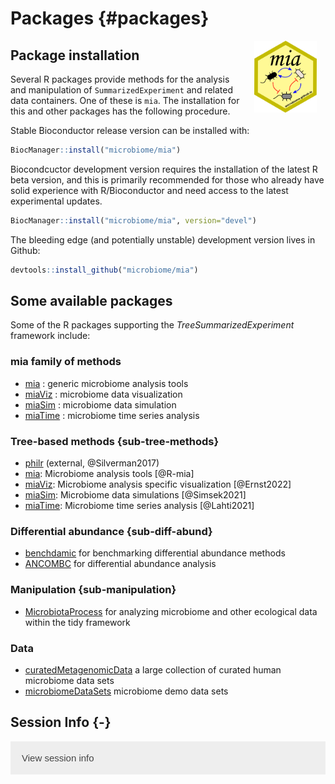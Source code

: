 # Packages {#packages}

<script>
document.addEventListener("click", function (event) {
    if (event.target.classList.contains("rebook-collapse")) {
        event.target.classList.toggle("active");
        var content = event.target.nextElementSibling;
        if (content.style.display === "block") {
            content.style.display = "none";
        } else {
            content.style.display = "block";
        }
    }
})
</script>

<style>
.rebook-collapse {
  background-color: #eee;
  color: #444;
  cursor: pointer;
  padding: 18px;
  width: 100%;
  border: none;
  text-align: left;
  outline: none;
  font-size: 15px;
}

.rebook-content {
  padding: 0 18px;
  display: none;
  overflow: hidden;
  background-color: #f1f1f1;
}
</style>

<img src="general/figures/mia_logo.png" width="100" alt="mia logo" align="right" style="margin: 0 1em 0 1em" />

## Package installation

Several R packages provide methods for the analysis and manipulation
of `SummarizedExperiment` and related data containers. One of these is
`mia`. The installation for this and other packages has the following
procedure.

Stable Bioconductor release version can be installed with:


```r
BiocManager::install("microbiome/mia")
```

Biocondcuctor development version requires the installation of the
latest R beta version, and this is primarily recommended for those who
already have solid experience with R/Bioconductor and need access to
the latest experimental updates.


```r
BiocManager::install("microbiome/mia", version="devel")
```

The bleeding edge (and potentially unstable) development version lives
in Github:


```r
devtools::install_github("microbiome/mia")
```



## Some available packages

Some of the R packages supporting the _TreeSummarizedExperiment_ framework include:

### mia family of methods

- [mia](microbiome.github.io/mia) : generic microbiome analysis tools   
- [miaViz](microbiome.github.io/miaViz) : microbiome data visualization
- [miaSim](microbiome.github.io/miaSim) : microbiome data simulation
- [miaTime](microbiome.github.io/miaTime) : microbiome time series analysis

### Tree-based methods {sub-tree-methods}

- [philr](http://bioconductor.org/packages/devel/bioc/html/philr.html) (external, @Silverman2017)
- [mia](microbiome.github.io/mia): Microbiome analysis tools [@R-mia]
- [miaViz](microbiome.github.io/miaViz): Microbiome analysis specific visualization [@Ernst2022]
- [miaSim](microbiome.github.io/miaSim): Microbiome data simulations [@Simsek2021]
- [miaTime](microbiome.github.io/miaTime): Microbiome time series analysis [@Lahti2021]

### Differential abundance {sub-diff-abund}

- [benchdamic](https://bioconductor.org/packages/release/bioc/vignettes/benchdamic/inst/doc/intro.html) for benchmarking differential abundance methods
- [ANCOMBC](https://bioconductor.org/packages/devel/bioc/html/ANCOMBC.html) for differential abundance analysis

### Manipulation {sub-manipulation}

- [MicrobiotaProcess](https://bioconductor.org/packages/release/bioc/html/MicrobiotaProcess.html) for analyzing microbiome and other ecological data within the tidy framework

### Data

- [curatedMetagenomicData](https://bioconductor.org/packages/release/data/experiment/html/curatedMetagenomicData.html) a large collection of curated human microbiome data sets
- [microbiomeDataSets](https://bioconductor.org/packages/release/data/experiment/html/microbiomeDataSets.html) microbiome demo data sets

## Session Info {-}

<button class="rebook-collapse">View session info</button>
<div class="rebook-content">
```
R version 4.2.1 (2022-06-23)
Platform: x86_64-pc-linux-gnu (64-bit)
Running under: Ubuntu 20.04.4 LTS

Matrix products: default
BLAS:   /usr/lib/x86_64-linux-gnu/openblas-pthread/libblas.so.3
LAPACK: /usr/lib/x86_64-linux-gnu/openblas-pthread/liblapack.so.3

locale:
 [1] LC_CTYPE=en_US.UTF-8       LC_NUMERIC=C              
 [3] LC_TIME=en_US.UTF-8        LC_COLLATE=en_US.UTF-8    
 [5] LC_MONETARY=en_US.UTF-8    LC_MESSAGES=en_US.UTF-8   
 [7] LC_PAPER=en_US.UTF-8       LC_NAME=C                 
 [9] LC_ADDRESS=C               LC_TELEPHONE=C            
[11] LC_MEASUREMENT=en_US.UTF-8 LC_IDENTIFICATION=C       

attached base packages:
[1] stats     graphics  grDevices utils     datasets  methods   base     

other attached packages:
[1] BiocStyle_2.24.0 rebook_1.6.0    

loaded via a namespace (and not attached):
 [1] bookdown_0.33       dir.expiry_1.4.0    codetools_0.2-19   
 [4] XML_3.99-0.14       digest_0.6.31       stats4_4.2.1       
 [7] evaluate_0.20       graph_1.74.0        rlang_1.1.0        
[10] cli_3.6.1           filelock_1.0.2      rmarkdown_2.21     
[13] tools_4.2.1         xfun_0.38           yaml_2.3.7         
[16] fastmap_1.1.1       compiler_4.2.1      BiocGenerics_0.44.0
[19] BiocManager_1.30.20 htmltools_0.5.5     CodeDepends_0.6.5  
[22] knitr_1.42         
```
</div>
